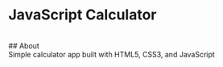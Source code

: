 # JavaScript Calculator
<br>
## About
<br>Simple calculator app built with HTML5, CSS3, and JavaScript

